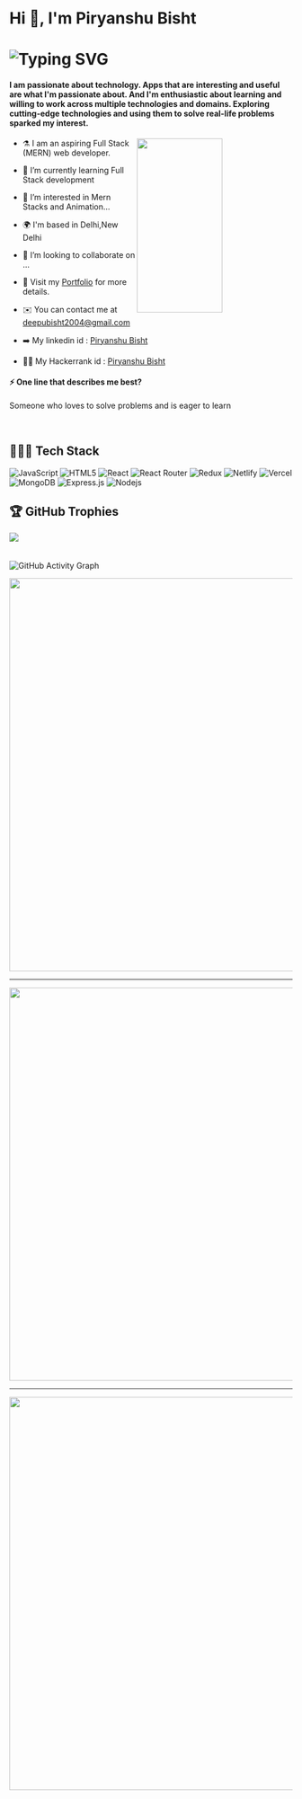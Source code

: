 <!---
Piryanshu88/Piryanshu88 is a ✨ special ✨ repository because its `README.md` (this file) appears on your GitHub profile.
You can click the Preview link to take a look at your changes.
--->
<h1 align="left">Hi 👋, I'm Piryanshu Bisht</h1>
<h1 align='left'>
    <img  src='https://readme-typing-svg.demolab.com/?font=Fira+Code&size=24&duration=4000&pause=1000&color=00FF00&background=FFFFFF00&width=500&height=51&lines=Full+Stack+Web+Developer;Aspiring+Mern+Developer;Eager+Learner' alt="Typing SVG"/>
   

<!-- <p align="left"> <img src="https://komarev.com/ghpvc/?username=Piryanshu88&label=Visitors%20&color=0e75b6&style=flat" alt="piryanshu" /> </p> -->
<h4>I am passionate about technology. Apps that are interesting and useful are what I'm passionate about. And I'm enthusiastic about learning and willing to work across multiple technologies and domains. Exploring cutting-edge technologies and using them to solve real-life problems sparked my interest.</h4>
   
<img align="right"  width="55%" height="310px" src="https://www.aalpha.net/wp-content/uploads/2020/12/full-stack-development.gif"></img>
- ⚗️ I am an aspiring  Full Stack (MERN) web developer.

- 🌱 I’m currently learning Full Stack development

- 👀 I’m interested in Mern Stacks and Animation...

- 🌍 I'm based in Delhi,New Delhi

- 💞️ I’m looking to collaborate on ...

- 💼 Visit my [Portfolio](https://piryanshu88.github.io/) for more details.

- ✉️ You can contact me at [deepubisht2004@gmail.com](mailto:deepubisht2004@gmail.com)

- ➡️ My linkedin id : [Piryanshu Bisht](https://www.linkedin.com/in/piryanshu-bisht-ba1a22231/)

- 🧑‍💻 My Hackerrank id : [Piryanshu Bisht](https://www.hackerrank.com/deepubisht2004)

#### ⚡ One line that describes me best? 
Someone who loves to solve problems and is eager to learn

<br />


## 👨🏻‍💻 Tech Stack
![JavaScript](https://img.shields.io/badge/javascript-%23323330.svg?style=for-the-badge&logo=javascript&logoColor=%23F7DF1E) ![HTML5](https://img.shields.io/badge/html5-%23E34F26.svg?style=for-the-badge&logo=html5&logoColor=white) ![React](https://img.shields.io/badge/react-%2320232a.svg?style=for-the-badge&logo=react&logoColor=%2361DAFB) ![React Router](https://img.shields.io/badge/React_Router-CA4245?style=for-the-badge&logo=react-router&logoColor=white) ![Redux](https://img.shields.io/badge/redux-%23593d88.svg?style=for-the-badge&logo=redux&logoColor=white) ![Netlify](https://img.shields.io/badge/netlify-%23000000.svg?style=for-the-badge&logo=netlify&logoColor=#00C7B7) 
![Vercel](https://img.shields.io/badge/Vercel-000000?style=for-the-badge&logo=Vercel&logoColor=white)
![MongoDB](https://img.shields.io/badge/MongoDB-4EA94B?style=for-the-badge&logo=mongodb&logoColor=white)
![Express.js](https://img.shields.io/badge/express.js-%23404d59.svg?style=for-the-badge&logo=express&logoColor=%2361DAFB)
![Nodejs](https://img.shields.io/badge/-Nodejs-339933?style=for-the-badge&logo=Node.js&logoColor=ffffff)

## 🏆 GitHub Trophies
![](https://github-profile-trophy.vercel.app/?username=Piryanshu88&theme=radical&no-frame=false&no-bg=false&margin-w=4)
<br/>
<br/>
<br/>
![GitHub Activity Graph](https://activity-graph.herokuapp.com/graph?username=Piryanshu88&theme=dracula&hide_border=true)
</hr>
<p align="center">
 <img align="center" src="https://github-readme-stats.vercel.app/api/top-langs?username=Piryanshu88&hide=c%23,powershell,Mathematica,Ruby,Objective-C,Objective-C%2b%2b,Cuda&title_color=61dafb&text_color=ffffff&icon_color=61dafb&bg_color=20232a&langs_count=8&layout=compact&border_color=61dafb&hide_border=true" width=700 /></p> 
 </p>
 <hr/>
<p align="center">
   <img align="center" src="https://github-readme-stats.vercel.app/api?username=Piryanshu88&show_icons=true&theme=react&border_color=61dafb&hide_border=true" width=700/></p>
<hr/>
<p align="center">
<img align="center" src="https://github-readme-streak-stats.herokuapp.com?user=Piryanshu88&theme=dark&hide_border=true&ring=188DDD)](https://git.io/streak-stats" width=700/></p>
     



